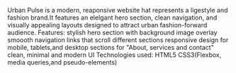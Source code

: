 Urban Pulse is a modern, reaponsive website hat represents a ligestyle and fashion brand.It features an elelgant hero section, clean navigation, and visually appealing layouts designed to attract urban
fashion-forward audience.
Features:
stylish hero section with background image overlay
smoooth navigation links that scroll different sections
responsive design for mobile, tablets,and desktop
sections for "About, services and contact"
clean, minimal and modern UI
Technologies used:
HTML5
CSS3(Flexbox, media queries,and pseudo-elements)

